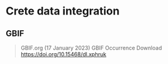 # Crete data integration

## GBIF

> GBIF.org (17 January 2023) GBIF Occurrence Download  https://doi.org/10.15468/dl.xphruk


